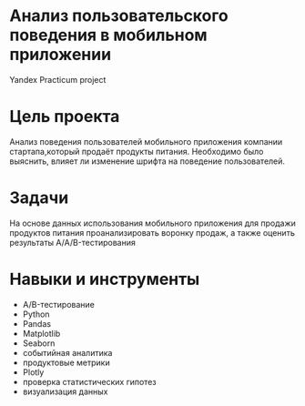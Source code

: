 # **Анализ пользовательского поведения в мобильном приложении**
Yandex Practicum project
# **Цель проекта**
Анализ поведения пользователей мобильного приложения компании стартапа,который продаёт продукты питания. Необходимо было выяснить, влияет ли изменение шрифта на поведение пользователей.
# **Задачи**
На основе данных использования мобильного приложения для продажи продуктов питания проанализировать воронку продаж, а также оценить результаты A/A/B-тестирования 
# **Навыки и инструменты**
- A/B-тестирование
- Python
- Pandas
- Matplotlib
- Seaborn
- событийная аналитика
- продуктовые метрики
- Plotly
- проверка статистических гипотез
- визуализация данных
